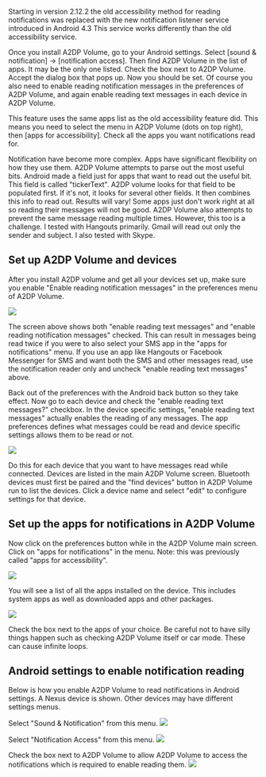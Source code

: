 Starting in version 2.12.2 the old accessibility method for reading notifications was replaced with the new notification listener service introduced in Android 4.3  This service works differently than the old accessibility service.

Once you install A2DP Volume, go to your Android settings.  Select [sound & notification] -> [notification access].  Then find A2DP Volume in the list of apps.  It may be the only one listed.  Check the box next to A2DP Volume.  Accept the dialog box that pops up.  Now you should be set.  Of course you also need to enable reading notification messages in the preferences of A2DP Volume, and again enable reading text messages in each device in A2DP Volume.  

This feature uses the same apps list as the old accessibility feature did.  This means you need to select the menu in A2DP Volume (dots on top right), then [apps for accessibility].  Check all the apps you want notifications read for.  

Notification have become more complex.  Apps have significant flexibility on how they use them. A2DP Volume attempts to parse out the most useful bits.  Android made a field just for apps that want to read out the useful bit.  This field is called "tickerText".  A2DP volume looks for that field to be populated first.  If it's not, it looks for several other fields.  It then combines this info to read out.  Results will vary!  Some apps just don't work right at all so reading their messages will not be good.  A2DP Volume also attempts to prevent the same message reading multiple times.  However, this too is a challenge.  I tested with Hangouts primarily.  Gmail will read out only the sender and subject. I also tested with Skype.

## Set up A2DP Volume and devices 
After you install A2DP volume and get all your devices set up, make sure you enable "Enable reading notification messages" in the preferences menu of A2DP Volume.  

![](http://jimroal.com/A2DPScreens/preferences2b.png)

The screen above shows both "enable reading text messages" and "enable reading notification messages" checked. This can result in messages being read twice if you were to also select your SMS app in the "apps for notifications" menu. If you use an app like Hangouts or Facebook Messenger for SMS and want both the SMS and other messages read, use the notification reader only and uncheck "enable reading text messages" above.

Back out of the preferences with the Android back button so they take effect.  Now go to each device and check the "enable reading text messages?" checkbox.  In the device specific settings, "enable reading text messages" actually enables the reading of any messages. The app preferences defines what messages could be read and device specific settings allows them to be read or not.  

![](http://jimroal.com/A2DPScreens/EditDevice1b.png)

Do this for each device that you want to have messages read while connected.  Devices are listed in the main A2DP Volume screen. Bluetooth devices must first be paired and the "find devices" button in A2DP Volume run to list the devices.  Click a device name and select "edit" to configure settings for that device.

## Set up the apps for notifications in A2DP Volume 

Now click on the preferences button while in the A2DP Volume main screen.  Click on "apps for notifications" in the menu. Note: this was previously called "apps for accessibility".

![](http://jimroal.com/A2DPScreens/A2DPVolume8.png)

You will see a list of all the apps installed on the device.  This includes system apps as well as downloaded apps and other packages.  

![](http://jimroal.com/A2DPScreens/accessibilityapps.png)

Check the box next to the apps of your choice.  Be careful not to have silly things happen such as checking A2DP Volume itself or car mode. These can cause infinite loops.


## Android settings to enable notification reading

Below is how you enable A2DP Volume to read notifications in Android settings.  A Nexus device is shown.  Other devices may have different settings menus.  

Select "Sound & Notification" from this menu.
![](http://jimroal.com/A2DPScreens/NotSettings1.png)

Select "Notification Access" from this menu.
![](http://jimroal.com/A2DPScreens/NotSettings2.png)

Check the box next to A2DP Volume to allow A2DP Volume to access the notifications which is required to enable reading them.
![](http://jimroal.com/A2DPScreens/NotSettings3.png)
